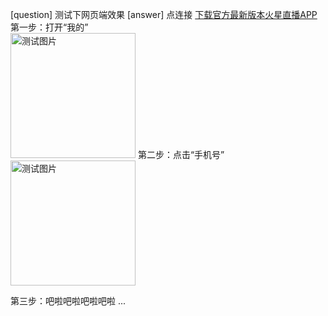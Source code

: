 [question]
测试下网页端效果
[answer]
点连接
<a href="http://mars.changba.com/">下载官方最新版本火星直播APP</a>
<br>
第一步：打开“我的”<br>
<img style="width:200px;height:auto;" src="http://aliimg.changbalive.com/photo/banner/WechatIMG240.jpeg" alt="测试图片">
第二步：点击“手机号”<br>
<img style="width:200px;height:auto;" src="http://aliimg.changbalive.com/photo/banner/WechatIMG241.jpeg" alt="测试图片">

第三步：吧啦吧啦吧啦吧啦 ...